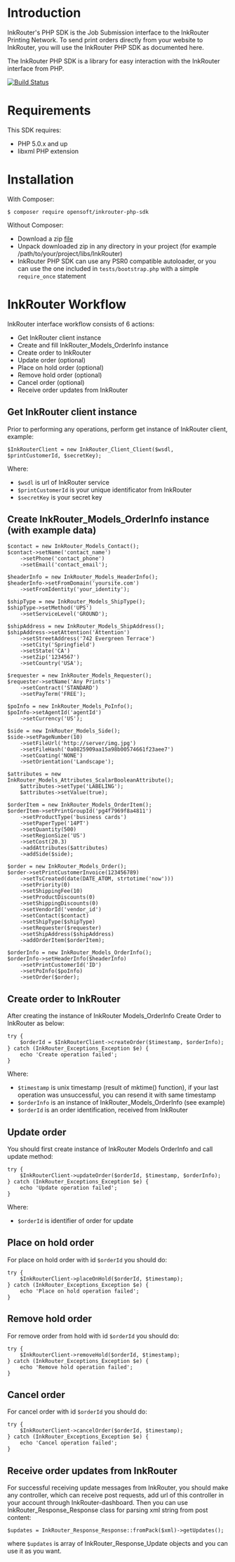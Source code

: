 Introduction
============

InkRouter's PHP SDK is the Job Submission interface to the InkRouter Printing Network. To send print orders directly from your website to InkRouter, you will use
the InkRouter PHP SDK as documented here.

The InkRouter PHP SDK is a library for easy interaction with the InkRouter interface from PHP.

[![Build Status](https://travis-ci.org/opensoft/InkRouter-PHP-SDK.svg?branch=master)](https://travis-ci.org/opensoft/InkRouter-PHP-SDK)

Requirements
============

This SDK requires: 

- PHP 5.0.x and up
- libxml PHP extension

Installation
============

With Composer:

    $ composer require opensoft/inkrouter-php-sdk
    
Without Composer:

- Download a zip [file](https://github.com/opensoft/InkRouter-PHP-SDK/zipball/1.0)
- Unpack downloaded zip in any directory in your project (for example /path/to/your/project/libs/InkRouter)
- InkRouter PHP SDK can use any PSR0 compatible autoloader, or you can use the one included in `tests/bootstrap.php`
  with a simple `require_once` statement

InkRouter Workflow
==================

InkRouter interface workflow consists of 6 actions:

- Get InkRouter client instance
- Create and fill InkRouter_Models_OrderInfo instance
- Create order to InkRouter
- Update order (optional)
- Place on hold order (optional)
- Remove hold order (optional)
- Cancel order (optional)
- Receive order updates from InkRouter

Get InkRouter client instance
-----------------------
Prior to performing any operations, perform get instance of InkRouter client, example:

    $InkRouterClient = new InkRouter_Client_Client($wsdl, $printCustomerId, $secretKey);

Where:

- `$wsdl` is url of InkRouter service
- `$printCustomerId` is your unique identificator from InkRouter
- `$secretKey` is your secret key

Create InkRouter_Models_OrderInfo instance (with example data)
---------------------------------

    $contact = new InkRouter_Models_Contact();
    $contact->setName('contact_name')
        ->setPhone('contact_phone')
        ->setEmail('contact_email');

    $headerInfo = new InkRouter_Models_HeaderInfo();
    $headerInfo->setFromDomain('yoursite.com')
        ->setFromIdentity('your_identity');

    $shipType = new InkRouter_Models_ShipType();
    $shipType->setMethod('UPS')
        ->setServiceLevel('GROUND');

    $shipAddress = new InkRouter_Models_ShipAddress();
    $shipAddress->setAttention('Attention')
        ->setStreetAddress('742 Evergreen Terrace')
        ->setCity('Springfield')
        ->setState('CA')
        ->setZip('1234567')
        ->setCountry('USA');

    $requester = new InkRouter_Models_Requester();
    $requester->setName('Any Prints')
        ->setContract('STANDARD')
        ->setPayTerm('FREE');

    $poInfo = new InkRouter_Models_PoInfo();
    $poInfo->setAgentId('agentId')
        ->setCurrency('US');

    $side = new InkRouter_Models_Side();
    $side->setPageNumber(10)
        ->setFileUrl('http://server/img.jpg')
        ->setFileHash('0a0825909aa15a98b00574661f23aee7')
        ->setCoating('NONE')
        ->setOrientation('Landscape');

    $attributes = new InkRouter_Models_Attributes_ScalarBooleanAttribute();
        $attributes->setType('LABELING');
        $attributes->setValue(true);
            
    $orderItem = new InkRouter_Models_OrderItem();
    $orderItem->setPrintGroupId('pg4f7969f8a4811')
        ->setProductType('business cards')
        ->setPaperType('14PT')
        ->setQuantity(500)
        ->setRegionSize('US')
        ->setCost(20.3)
        ->addAttributes($attributes)
        ->addSide($side);

    $order = new InkRouter_Models_Order();
    $order->setPrintCustomerInvoice(123456789)
        ->setTsCreated(date(DATE_ATOM, strtotime('now')))
        ->setPriority(0)
        ->setShippingFee(10)
        ->setProductDiscounts(0)
        ->setShippingDiscounts(0)
        ->setVendorId('vendor_id')
        ->setContact($contact)
        ->setShipType($shipType)
        ->setRequester($requester)
        ->setShipAddress($shipAddress)
        ->addOrderItem($orderItem);

    $orderInfo = new InkRouter_Models_OrderInfo();
    $orderInfo->setHeaderInfo($headerInfo)
        ->setPrintCustomerId('ID')
        ->setPoInfo($poInfo)
        ->setOrder($order);

Create order to InkRouter
--------------
After creating the instance of InkRouter Models_OrderInfo Create Order to InkRouter as below:

    try {
        $orderId = $InkRouterClient->createOrder($timestamp, $orderInfo);
    } catch (InkRouter_Exceptions_Exception $e) {
        echo 'Create operation failed';
    }
    

Where:

- `$timestamp` is unix timestamp (result of mktime() function), if your last operation was unsuccessful, you can resend it with same timestamp
- `$orderInfo` is an instance of InkRouter_Models_OrderInfo (see example)
- `$orderId` is an order identification, received from InkRouter

Update order
------------
You should first create instance of InkRouter Models OrderInfo and call update method:

    try {
        $InkRouterClient->updateOrder($orderId, $timestamp, $orderInfo);
    } catch (InkRouter_Exceptions_Exception $e) {
        echo 'Update operation failed';
    }            
    
Where:

- `$orderId` is identifier of order for update

Place on hold order
-------------------
For place on hold order with id `$orderId` you should do:
    
    try {
        $InkRouterClient->placeOnHold($orderId, $timestamp);
    } catch (InkRouter_Exceptions_Exception $e) {
        echo 'Place on hold operation failed';
    }  

Remove hold order
-----------------
For remove order from hold with id `$orderId` you should do:

    try {
        $InkRouterClient->removeHold($orderId, $timestamp);
    } catch (InkRouter_Exceptions_Exception $e) {
        echo 'Remove hold operation failed';
    }

Cancel order
-----------------
For cancel order with id `$orderId` you should do:

    try {
        $InkRouterClient->cancelOrder($orderId, $timestamp);
    } catch (InkRouter_Exceptions_Exception $e) {
        echo 'Cancel operation failed';
    }

Receive order updates from InkRouter
--------------------------
For successful receiving update messages from InkRouter, you should make any controller, which can receive post requests, add url of this controller in your account through InkRouter-dashboard. Then you can use InkRouter_Response_Response class for parsing xml string from post content:

    $updates = InkRouter_Response_Response::fromPack($xml)->getUpdates();

where `$updates` is array of InkRouter_Response_Update objects and you can use it as you want.

